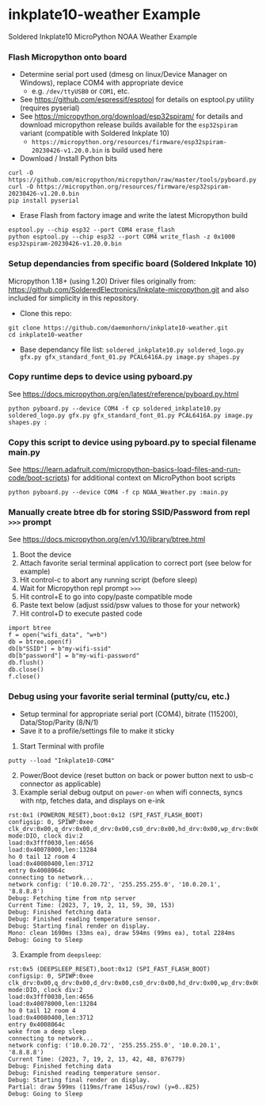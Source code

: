 # inkplate10-weather Example
Soldered Inkplate10 MicroPython NOAA Weather Example

### Flash Micropython onto board
* Determine serial port used (dmesg on linux/Device Manager on Windows), replace COM4 with appropriate device
    *  e.g. `/dev/ttyUSB0` or `COM1`, etc.
* See https://github.com/espressif/esptool for details on esptool.py utility (requires pyserial)
* See https://micropython.org/download/esp32spiram/ for details and download micropython release builds available for the `esp32spiram` variant (compatible with Soldered Inkplate 10)
    * `https://micropython.org/resources/firmware/esp32spiram-20230426-v1.20.0.bin` is build used here
* Download / Install Python bits
```
curl -O https://github.com/micropython/micropython/raw/master/tools/pyboard.py
curl -O https://micropython.org/resources/firmware/esp32spiram-20230426-v1.20.0.bin
pip install pyserial
```
* Erase Flash from factory image and write the latest Micropython build
```
esptool.py --chip esp32 --port COM4 erase_flash
python esptool.py --chip esp32 --port COM4 write_flash -z 0x1000 esp32spiram-20230426-v1.20.0.bin
```

### Setup dependancies from specific board (Soldered Inkplate 10)
Micropython 1.18+ (using 1.20)
Driver files originally from:  https://github.com/SolderedElectronics/Inkplate-micropython.git and also included for simplicity in this repository.
* Clone this repo:
```
git clone https://github.com/daemonhorn/inkplate10-weather.git
cd inkplate10-weather
```
* Base dependancy file list:
`soldered_inkplate10.py
soldered_logo.py
gfx.py
gfx_standard_font_01.py
PCAL6416A.py
image.py
shapes.py`

### Copy runtime deps to device using pyboard.py
See https://docs.micropython.org/en/latest/reference/pyboard.py.html
```
python pyboard.py --device COM4 -f cp soldered_inkplate10.py soldered_logo.py gfx.py gfx_standard_font_01.py PCAL6416A.py image.py shapes.py :
```
### Copy this script to device using pyboard.py to special filename main.py 
See https://learn.adafruit.com/micropython-basics-load-files-and-run-code/boot-scripts) for additional context on MicroPython boot scripts
```
python pyboard.py --device COM4 -f cp NOAA_Weather.py :main.py
```
### Manually create btree db for storing SSID/Password from repl `>>>` prompt
See https://docs.micropython.org/en/v1.10/library/btree.html
1. Boot the device
2. Attach favorite serial terminal application to correct port (see below for example)
3. Hit control-c to abort any running script (before sleep)
4. Wait for Micropython repl prompt `>>>`
5. Hit control+E to go into copy/paste compatible mode
6. Paste text below (adjust ssid/psw values to those for your network)
7. Hit control+D to execute pasted code
```
import btree
f = open("wifi_data", "w+b")
db = btree.open(f)
db[b"SSID"] = b"my-wifi-ssid"
db[b"password"] = b"my-wifi-password"
db.flush()
db.close()
f.close()
```
### Debug using your favorite serial terminal (putty/cu, etc.)
* Setup terminal for appropriate serial port (COM4), bitrate (115200), Data/Stop/Parity (8/N/1)
* Save it to a profile/settings file to make it sticky
1. Start Terminal with profile
```
putty --load "Inkplate10-COM4"
```
2. Power/Boot device (reset button on back or power button next to usb-c connector as applicable)
3. Example serial debug output on `power-on` when wifi connects, syncs with ntp, fetches data, and displays on e-ink
```
rst:0x1 (POWERON_RESET),boot:0x12 (SPI_FAST_FLASH_BOOT)
configsip: 0, SPIWP:0xee
clk_drv:0x00,q_drv:0x00,d_drv:0x00,cs0_drv:0x00,hd_drv:0x00,wp_drv:0x00
mode:DIO, clock div:2
load:0x3fff0030,len:4656
load:0x40078000,len:13284
ho 0 tail 12 room 4
load:0x40080400,len:3712
entry 0x4008064c
connecting to network...
network config: ('10.0.20.72', '255.255.255.0', '10.0.20.1', '8.8.8.8')
Debug: Fetching time from ntp server
Current Time: (2023, 7, 19, 2, 11, 59, 30, 153)
Debug: Finished fetching data
Debug: Finished reading temperature sensor.
Debug: Starting final render on display.
Mono: clean 1690ms (33ms ea), draw 594ms (99ms ea), total 2284ms
Debug: Going to Sleep
```
3. Example from `deepsleep`:
```
rst:0x5 (DEEPSLEEP_RESET),boot:0x12 (SPI_FAST_FLASH_BOOT)
configsip: 0, SPIWP:0xee
clk_drv:0x00,q_drv:0x00,d_drv:0x00,cs0_drv:0x00,hd_drv:0x00,wp_drv:0x00
mode:DIO, clock div:2
load:0x3fff0030,len:4656
load:0x40078000,len:13284
ho 0 tail 12 room 4
load:0x40080400,len:3712
entry 0x4008064c
woke from a deep sleep
connecting to network...
network config: ('10.0.20.72', '255.255.255.0', '10.0.20.1', '8.8.8.8')
Current Time: (2023, 7, 19, 2, 13, 42, 48, 876779)
Debug: Finished fetching data
Debug: Finished reading temperature sensor.
Debug: Starting final render on display.
Partial: draw 599ms (119ms/frame 145us/row) (y=0..825)
Debug: Going to Sleep
```
